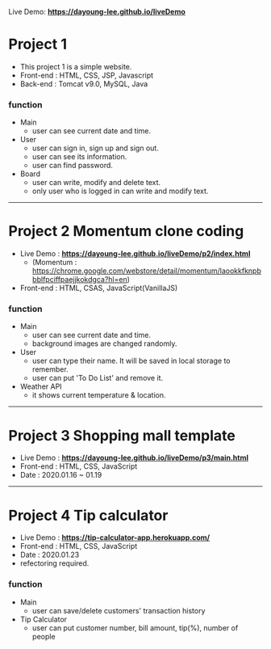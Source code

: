 Live Demo: <b>https://dayoung-lee.github.io/liveDemo</b>
# Project 1
- This project 1 is a simple website.
- Front-end : HTML, CSS, JSP, Javascript
- Back-end : Tomcat v9.0, MySQL, Java

### function
+ Main
  + user can see current date and time.
+ User
  + user can sign in, sign up and sign out.
  + user can see its information.
  + user can find password.
+ Board
  + user can write, modify and delete text.
  + only user who is logged in can write and modify text.
----            
# Project 2 Momentum clone coding
- Live Demo : <b>https://dayoung-lee.github.io/liveDemo/p2/index.html</b>
  + (Momentum : https://chrome.google.com/webstore/detail/momentum/laookkfknpbbblfpciffpaejjkokdgca?hl=en)
- Front-end : HTML, CSAS, JavaScript(VanillaJS)

### function
+ Main
  + user can see current date and time.
  + background images are changed randomly.
+ User
  + user can type their name. It will be saved in local storage to remember.
  + user can put 'To Do List' and remove it.
+ Weather API
  + it shows current temperature & location.
----     
# Project 3 Shopping mall template
- Live Demo : <b>https://dayoung-lee.github.io/liveDemo/p3/main.html</b>
- Front-end : HTML, CSS, JavaScript
- Date : 2020.01.16 ~ 01.19
---
# Project 4 Tip calculator 
- Live Demo : <b>https://tip-calculator-app.herokuapp.com/</b>
- Front-end : HTML, CSS, JavaScript
- Date : 2020.01.23
- refectoring required.

### function
+ Main
  + user can save/delete customers' transaction history
+ Tip Calculator
  + user can put customer number, bill amount, tip(%), number of people

